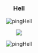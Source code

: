 <h3 align="center">Hell</h3>
<p align="center"><img align="center" src="https://github-readme-stats.vercel.app/api/top-langs?username=pingHell&show_icons=true&theme=dark&locale=en&layout=compact" alt="pingHell" /></p>
<p align="center">
  <img src="https://discord.c99.nl/widget/theme-2/827230212433379358.png"/>
</p>
<p align="center"> <img src="https://komarev.com/ghpvc/?username=pingHell&label=Profile%20views&color=0e75b6&style=flat" alt="pingHell" /> </p>

